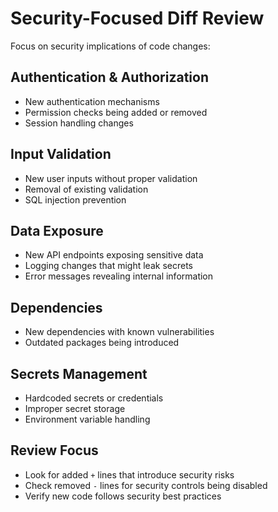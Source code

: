 # Security-Focused Diff Review

Focus on security implications of code changes:

## Authentication & Authorization
- New authentication mechanisms
- Permission checks being added or removed
- Session handling changes

## Input Validation
- New user inputs without proper validation
- Removal of existing validation
- SQL injection prevention

## Data Exposure
- New API endpoints exposing sensitive data
- Logging changes that might leak secrets
- Error messages revealing internal information

## Dependencies
- New dependencies with known vulnerabilities
- Outdated packages being introduced

## Secrets Management
- Hardcoded secrets or credentials
- Improper secret storage
- Environment variable handling

## Review Focus
- Look for added `+` lines that introduce security risks
- Check removed `-` lines for security controls being disabled
- Verify new code follows security best practices
